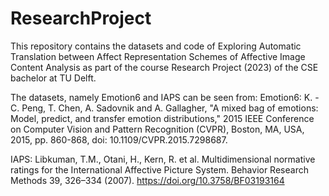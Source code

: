 # ResearchProject
This repository contains the datasets and code of Exploring Automatic Translation between Affect Representation Schemes of Affective Image Content Analysis as part of the course Research Project (2023) of the CSE bachelor at TU Delft.

The datasets, namely Emotion6 and IAPS can be seen from:
Emotion6:
K. -C. Peng, T. Chen, A. Sadovnik and A. Gallagher, "A mixed bag of emotions: Model, predict, and transfer emotion distributions," 2015 IEEE Conference on Computer Vision and Pattern Recognition (CVPR), Boston, MA, USA, 2015, pp. 860-868, doi: 10.1109/CVPR.2015.7298687.

IAPS:
Libkuman, T.M., Otani, H., Kern, R. et al. Multidimensional normative ratings for the International Affective Picture System. Behavior Research Methods 39, 326–334 (2007). https://doi.org/10.3758/BF03193164

